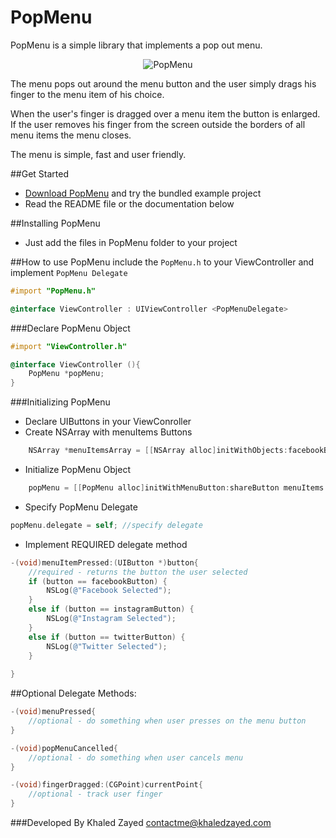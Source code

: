 # PopMenu
PopMenu is a simple library that implements a pop out menu. 
<p align="center" >
  <img src="http://khaledzayed.com/PopMenu/animated.gif" alt="PopMenu" title="PopMenu">
</p>


The menu pops out around the menu button and the user simply drags his finger to the menu item of his choice. 

When the user's finger is dragged over a menu item the button is enlarged. If the user removes his finger from the screen outside the borders of all menu items the menu closes. 

The menu is simple, fast and user friendly.

##Get Started
- [Download PopMenu](https://github.com/khaled-zayed/PopMenu/archive/master.zip) and try the bundled example project
- Read the README file or the documentation below

##Installing PopMenu
- Just add the files in PopMenu folder to your project

##How to use PopMenu
include the `PopMenu.h` to your ViewController and implement `PopMenu Delegate`
```objective-c
#import "PopMenu.h"

@interface ViewController : UIViewController <PopMenuDelegate>
```

###Declare PopMenu Object
```objective-c
#import "ViewController.h"

@interface ViewController (){
    PopMenu *popMenu;
}
```
###Initializing PopMenu
- Declare UIButtons in your ViewConroller
- Create NSArray with menuItems Buttons
```objective-c
    NSArray *menuItemsArray = [[NSArray alloc]initWithObjects:facebookButton, instagramButton, twitterButton, nil]; //create NSArray with the menu items ordered from left to right
```
- Initialize PopMenu Object
```objective-c
    popMenu = [[PopMenu alloc]initWithMenuButton:shareButton menuItems:menuItemsArray]; //initialize PopMenu
```
- Specify PopMenu Delegate
```objective-c
popMenu.delegate = self; //specify delegate
```
- Implement REQUIRED delegate method
```objective-c
-(void)menuItemPressed:(UIButton *)button{
    //required - returns the button the user selected
    if (button == facebookButton) {
        NSLog(@"Facebook Selected");
    }
    else if (button == instagramButton) {
        NSLog(@"Instagram Selected");
    }
    else if (button == twitterButton) {
        NSLog(@"Twitter Selected");
    }
    
}
```
##Optional Delegate Methods:
```objective-c
-(void)menuPressed{
    //optional - do something when user presses on the menu button
}
```
```objective-c
-(void)popMenuCancelled{
    //optional - do something when user cancels menu
}
```
```objective-c
-(void)fingerDragged:(CGPoint)currentPoint{
    //optional - track user finger
}
```
###Developed By
Khaled Zayed
contactme@khaledzayed.com
